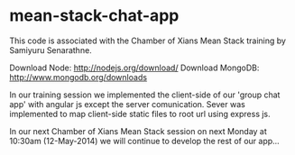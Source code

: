 mean-stack-chat-app
===================

This code is associated with the Chamber of Xians Mean Stack training by Samiyuru Senarathne.

Download Node:
http://nodejs.org/download/
Download MongoDB:
http://www.mongodb.org/downloads

In our training session we implemented the client-side of our 'group chat app' with angular js except the server comunication.
Sever was implemented to map client-side static files to root url using express js.

In our next Chamber of Xians Mean Stack session on next Monday at 10:30am (12-May-2014) we will continue to develop the rest of our app...
